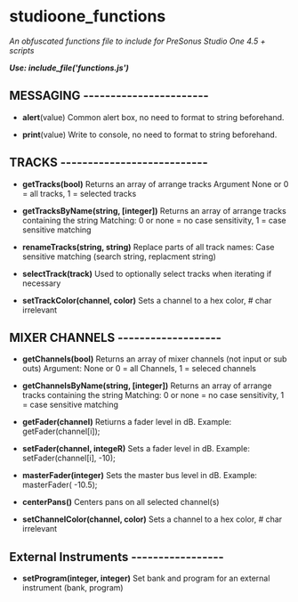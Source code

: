 # studioone_functions
_An obfuscated functions file to include for PreSonus Studio One 4.5 + scripts_

**_Use:  include_file('functions.js')_**

## MESSAGING  -----------------------

- **alert**(value)
Common alert box, no need to format to string beforehand.

- **print**(value)
Write to console, no need to format to string beforehand.

## TRACKS ---------------------------

- **getTracks(bool)**
Returns an array of arrange tracks
Argument None or 0 = all tracks, 1 = selected tracks

- **getTracksByName(string, [integer])**
Returns an array of arrange tracks containing the string
Matching: 0 or none = no case sensitivity, 1 = case sensitive matching

- **renameTracks(string, string)**
Replace parts of all track names:  Case sensitive matching (search string, replacment string)

- **selectTrack(track)**
Used to optionally select tracks when iterating if necessary

- **setTrackColor(channel, color)**
Sets a channel to a hex color, # char irrelevant


## MIXER CHANNELS -------------------

- **getChannels(bool)**
Returns an array of mixer channels (not input or sub outs)
Argument: None or 0 = all Channels, 1 = seleced channels

- **getChannelsByName(string, [integer])**
Returns an array of arrange tracks containing the string
Matching: 0 or none = no case sensitivity, 1 = case sensitive matching

- **getFader(channel)**
Retiurns a fader level in dB.  Example: getFader(channel[i]);

- **setFader(channel, integeR)**
Sets a fader level in dB.  Example: setFader(channel[i], -10);

- **masterFader(integer)**
Sets the master bus level in dB.  Example: masterFader( -10.5);

- **centerPans()**
Centers pans on all selected channel(s)

- **setChannelColor(channel, color)**
Sets a channel to a hex color, # char irrelevant

## External Instruments -----------------

- **setProgram(integer, integer)**
Set bank and program for an external instrument (bank, program)
